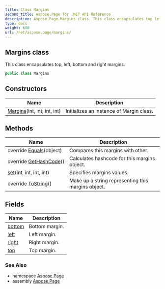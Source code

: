 ```yaml
---
title: Class Margins
second_title: Aspose.Page for .NET API Reference
description: Aspose.Page.Margins class. This class encapsulates top left bottom and right margins
type: docs
weight: 680
url: /net/aspose.page/margins/
---
```

## Margins class

This class encapsulates top, left, bottom and right margins.

```csharp
public class Margins
```

## Constructors

| Name | Description |
| --- | --- |
| [Margins](margins/)(int, int, int, int) | Initializes an instance of Margin class. |

## Methods

| Name | Description |
| --- | --- |
| override [Equals](../../aspose.page/margins/equals/)(object) | Compares this margins with other. |
| override [GetHashCode](../../aspose.page/margins/gethashcode/)() | Calculates hashcode for this margins object. |
| [set](../../aspose.page/margins/set/)(int, int, int, int) | Specifies margins values. |
| override [ToString](../../aspose.page/margins/tostring/)() | Make up a string representing this margins object. |

## Fields

| Name | Description |
| --- | --- |
| [bottom](../../aspose.page/margins/bottom/) | Bottom margin. |
| [left](../../aspose.page/margins/left/) | Left margin. |
| [right](../../aspose.page/margins/right/) | Right margin. |
| [top](../../aspose.page/margins/top/) | Top margin. |

### See Also

* namespace [Aspose.Page](../../aspose.page/)
* assembly [Aspose.Page](../../)


